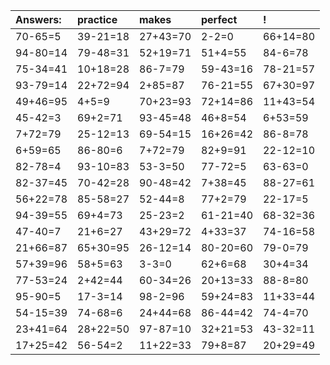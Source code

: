 | Answers: | practice | makes | perfect | ! |
| :--- | :--- | :--- | :--- | :--- |
| 70-65=5 | 39-21=18 | 27+43=70 | 2-2=0 | 66+14=80 | 
| 94-80=14 | 79-48=31 | 52+19=71 | 51+4=55 | 84-6=78 | 
| 75-34=41 | 10+18=28 | 86-7=79 | 59-43=16 | 78-21=57 | 
| 93-79=14 | 22+72=94 | 2+85=87 | 76-21=55 | 67+30=97 | 
| 49+46=95 | 4+5=9 | 70+23=93 | 72+14=86 | 11+43=54 | 
| 45-42=3 | 69+2=71 | 93-45=48 | 46+8=54 | 6+53=59 | 
| 7+72=79 | 25-12=13 | 69-54=15 | 16+26=42 | 86-8=78 | 
| 6+59=65 | 86-80=6 | 7+72=79 | 82+9=91 | 22-12=10 | 
| 82-78=4 | 93-10=83 | 53-3=50 | 77-72=5 | 63-63=0 | 
| 82-37=45 | 70-42=28 | 90-48=42 | 7+38=45 | 88-27=61 | 
| 56+22=78 | 85-58=27 | 52-44=8 | 77+2=79 | 22-17=5 | 
| 94-39=55 | 69+4=73 | 25-23=2 | 61-21=40 | 68-32=36 | 
| 47-40=7 | 21+6=27 | 43+29=72 | 4+33=37 | 74-16=58 | 
| 21+66=87 | 65+30=95 | 26-12=14 | 80-20=60 | 79-0=79 | 
| 57+39=96 | 58+5=63 | 3-3=0 | 62+6=68 | 30+4=34 | 
| 77-53=24 | 2+42=44 | 60-34=26 | 20+13=33 | 88-8=80 | 
| 95-90=5 | 17-3=14 | 98-2=96 | 59+24=83 | 11+33=44 | 
| 54-15=39 | 74-68=6 | 24+44=68 | 86-44=42 | 74-4=70 | 
| 23+41=64 | 28+22=50 | 97-87=10 | 32+21=53 | 43-32=11 | 
| 17+25=42 | 56-54=2 | 11+22=33 | 79+8=87 | 20+29=49 | 
